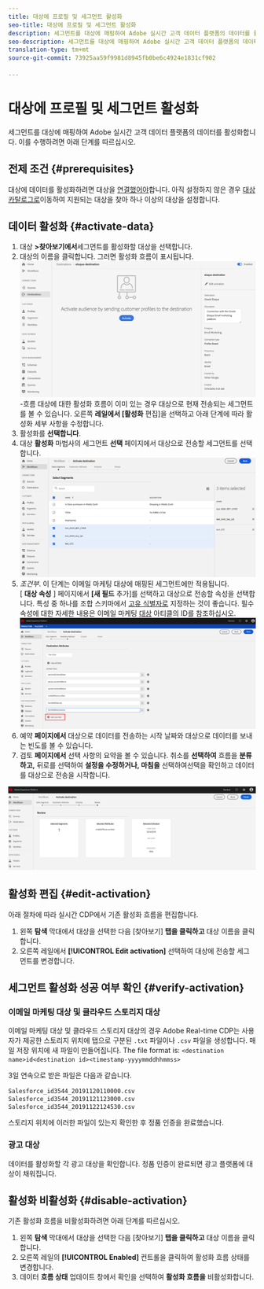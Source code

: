 ```yaml
---
title: 대상에 프로필 및 세그먼트 활성화
seo-title: 대상에 프로필 및 세그먼트 활성화
description: 세그먼트를 대상에 매핑하여 Adobe 실시간 고객 데이터 플랫폼의 데이터를 활성화합니다. 이를 수행하려면 아래 단계를 따르십시오.
seo-description: 세그먼트를 대상에 매핑하여 Adobe 실시간 고객 데이터 플랫폼의 데이터를 활성화합니다. 이를 수행하려면 아래 단계를 따르십시오.
translation-type: tm+mt
source-git-commit: 73925aa59f9981d8945fb0be6c4924e1831cf902

---
```



# 대상에 프로필 및 세그먼트 활성화

세그먼트를 대상에 매핑하여 Adobe 실시간 고객 데이터 플랫폼의 데이터를 활성화합니다. 이를 수행하려면 아래 단계를 따르십시오.

## 전제 조건 {#prerequisites}

대상에 데이터를 활성화하려면 대상을 [연결했어야](/help/rtcdp/destinations/assets/connect-destination.png)합니다. 아직 설정하지 않은 경우 [대상 카탈로그로](/help/rtcdp/destinations/destinations-catalog.md)이동하여 지원되는 대상을 찾아 하나 이상의 대상을 설정합니다.

## 데이터 활성화 {#activate-data}

1. 대상 **>찾아보기에서**&#x200B;세그먼트를 활성화할 대상을 선택합니다.
2. 대상의 이름을 클릭합니다. 그러면 활성화 흐름이 표시됩니다.
   ![활성화](/help/rtcdp/destinations/assets/activate-flow.png)-흐름 대상에 대한 활성화 흐름이 이미 있는 경우 대상으로 현재 전송되는 세그먼트를 볼 수 있습니다. 오른쪽 **레일에서 [활성화** 편집]을 선택하고 아래 단계에 따라 활성화 세부 사항을 수정합니다.
3. 활성화를 **선택합니다**.
4. 대상 **활성화** 마법사의 세그먼트 **선택** 페이지에서 대상으로 전송할 세그먼트를 선택합니다.
   ![세그먼트 대 대상](/help/rtcdp/destinations/assets/select-segments.png)
5. *조건부*. 이 단계는 이메일 마케팅 대상에 매핑된 세그먼트에만 적용됩니다. <br> [ **대상 속성** ] 페이지에서 **[새 필드** 추가]를 선택하고 대상으로 전송할 속성을 선택합니다.
특성 중 하나를 조합 스키마에서 [고유 식별자로](/help/rtcdp/destinations/email-marketing-destinations.md#identity) 지정하는 것이 좋습니다. 필수 속성에 대한 자세한 내용은 이메일 마케팅 [대상](/help/rtcdp/destinations/email-marketing-destinations.md#identity) 아티클의 ID를 참조하십시오.
   ![destination-attributes](/help/rtcdp/destinations/assets/destination-attributes.png)
6. 예약 **페이지에서** 대상으로 데이터를 전송하는 시작 날짜와 대상으로 데이터를 보내는 빈도를 볼 수 있습니다.
7. 검토 **페이지에서** 선택 사항의 요약을 볼 수 있습니다. 취소를 **선택하여** 흐름을 **분류하고,** 뒤로를 선택하여 **설정을 수정하거나, 마침을** 선택하여선택을 확인하고 데이터를 대상으로 전송을 시작합니다.

![확인 선택](/help/rtcdp/destinations/assets/confirm-selection.png)

## 활성화 편집 {#edit-activation}

아래 절차에 따라 실시간 CDP에서 기존 활성화 흐름을 편집합니다.

1. 왼쪽 **탐색** 막대에서 대상을 선택한 다음 [찾아보기] **탭을 클릭하고** 대상 이름을 클릭합니다.
2. 오른쪽 레일에서 **[!UICONTROL Edit activation]** 선택하여 대상에 전송할 세그먼트를 변경합니다.

## 세그먼트 활성화 성공 여부 확인 {#verify-activation}

### 이메일 마케팅 대상 및 클라우드 스토리지 대상

이메일 마케팅 대상 및 클라우드 스토리지 대상의 경우 Adobe Real-time CDP는 사용자가 제공한 스토리지 위치에 탭으로 구분된 `.txt` 파일이나 `.csv` 파일을 생성합니다. 매일 저장 위치에 새 파일이 만들어집니다. The file format is:
`<destination name>id<destination id><timestamp-yyyymmddhhmmss>`

3일 연속으로 받은 파일은 다음과 같습니다.

```
Salesforce_id3544_20191120110000.csv
Salesforce_id3544_20191121123000.csv
Salesforce_id3544_20191122124530.csv
```

스토리지 위치에 이러한 파일이 있는지 확인한 후 정품 인증을 완료했습니다.

### 광고 대상

데이터를 활성화할 각 광고 대상을 확인합니다. 정품 인증이 완료되면 광고 플랫폼에 대상이 채워집니다.

## 활성화 비활성화 {#disable-activation}

기존 활성화 흐름을 비활성화하려면 아래 단계를 따르십시오.

1. 왼쪽 **탐색** 막대에서 대상을 선택한 다음 [찾아보기] **탭을 클릭하고** 대상 이름을 클릭합니다.
2. 오른쪽 레일의 **[!UICONTROL Enabled]** 컨트롤을 클릭하여 활성화 흐름 상태를 변경합니다.
3. 데이터 **흐름 상태** 업데이트 창에서 확인을 선택하여 **활성화 흐름을** 비활성화합니다.

